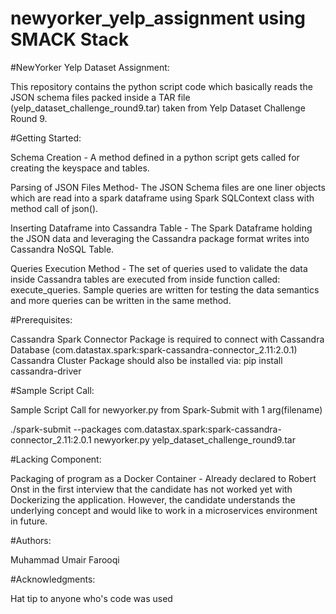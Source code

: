 # newyorker_yelp_assignment using SMACK Stack



#NewYorker Yelp Dataset Assignment:

This repository contains the python script code which basically reads the JSON schema files packed inside a TAR file (yelp_dataset_challenge_round9.tar) taken from Yelp Dataset Challenge Round 9.




#Getting Started:

Schema Creation - A method defined in a python script gets called for creating the keyspace and tables.

Parsing of JSON Files Method- The JSON Schema files are one liner objects which are read into a spark dataframe using Spark SQLContext class with method call of json().

Inserting Dataframe into Cassandra Table - The Spark Dataframe holding the JSON data and leveraging the Cassandra package format writes into Cassandra NoSQL Table.

Queries Execution Method - The set of queries used to validate the data inside Cassandra tables are executed from inside function called: execute_queries. Sample queries are written for testing the data semantics and more queries can be written in the same method.




#Prerequisites:

Cassandra Spark Connector Package is required to connect with Cassandra Database (com.datastax.spark:spark-cassandra-connector_2.11:2.0.1)
Cassandra Cluster Package should also be installed via: pip install cassandra-driver





#Sample Script Call:

Sample Script Call for newyorker.py from Spark-Submit with 1 arg(filename)

./spark-submit --packages com.datastax.spark:spark-cassandra-connector_2.11:2.0.1 newyorker.py yelp_dataset_challenge_round9.tar




#Lacking Component:

Packaging of program as a Docker Container - Already declared to Robert Onst in the first interview that the candidate has not worked yet with Dockerizing the application. However, the candidate understands the underlying concept and would like to work in a microservices environment in future.




#Authors:

Muhammad Umair Farooqi




#Acknowledgments:

Hat tip to anyone who's code was used
